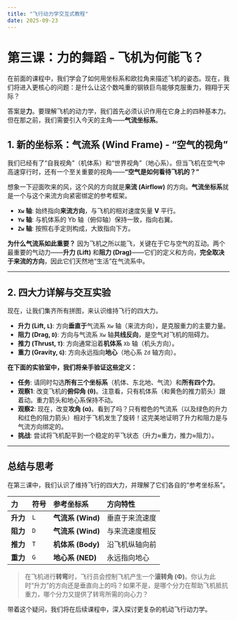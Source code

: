 ```yaml
---
title: "飞行动力学交互式教程"
date: 2025-09-23
---
```


# 第三课：力的舞蹈 - 飞机为何能飞？

在前面的课程中，我们学会了如何用坐标系和欧拉角来描述飞机的姿态。现在，我们将进入更核心的问题：是什么让这个数吨重的钢铁巨鸟能够克服重力，翱翔于天际？

答案是**力**。要理解飞机的动力学，我们首先必须认识作用在它身上的四种基本力。但在那之前，我们需要引入今天的主角——**气流坐标系**。

## 1. 新的坐标系：气流系 (Wind Frame) - “空气的视角”

我们已经有了“自我视角”（机体系）和“世界视角”（地心系）。但当飞机在空气中高速穿行时，还有一个至关重要的视角——**“空气是如何看待飞机的？”**

想象一下迎面吹来的风，这个风的方向就是**来流 (Airflow)** 的方向。**气流坐标系**就是一个与这个来流方向紧密绑定的参考框架。

*   **`Xw` 轴**: 始终指向**来流方向**，与飞机的相对速度矢量 **V** 平行。
*   **`Yw` 轴**: 与机体系的 Yb 轴（俯仰轴）保持一致，指向右翼。
*   **`Zw` 轴**: 按照右手定则构成，大致指向下方。

**为什么气流系如此重要？**
因为飞机之所以能飞，关键在于它与空气的互动。两个最重要的气动力——**升力 (Lift)** 和**阻力 (Drag)**——它们的定义和方向，**完全取决于来流的方向**，因此它们天然地“生活”在气流系中。

---

## 2. 四大力详解与交互实验

现在，让我们集齐所有拼图，来认识维持飞行的四大力。

*   **升力 (Lift, `L`)**: 方向**垂直于**气流系 `Xw` 轴（来流方向），是克服重力的主要力量。
*   **阻力 (Drag, `D`)**: 方向与气流系 `Xw` 轴**共线反向**，是空气对飞机的阻碍力。
*   **推力 (Thrust, `T`)**: 方向通常沿着**机体系** `Xb` 轴（机头方向）。
*   **重力 (Gravity, `G`)**: 方向永远指向**地心**（地心系 `Zd` 轴方向）。

**在下面的实验室中，我们将亲手验证这些定义：**

*   **任务**: 请同时勾选**所有三个坐标系**（机体、东北地、气流）和**所有四个力**。
*   **观察1**: 改变飞机的**俯仰角 (θ)**。注意看，只有机体系（和黄色的推力箭头）跟着动。重力箭头和地心系保持不动。
*   **观察2**: 现在，改变**攻角 (α)**。看到了吗？只有橙色的气流系（以及绿色的升力和红色的阻力箭头）相对于飞机发生了旋转！这完美地证明了升力和阻力是与气流方向绑定的。
*   **挑战**: 尝试将飞机配平到一个稳定的平飞状态（升力≈重力，推力≈阻力）。

<ACViewer>
  <AxesControl :systems="['body', 'ground', 'wind']" />
  <EulerAnglesControl />
  <AirFlowControl />
  <ForcesControl />
</ACViewer>

---

## 总结与思考

在第三课中，我们认识了维持飞行的四大力，并理解了它们各自的“参考坐标系”。

| 力 | 符号 | 参考坐标系 | 方向特性 |
| :--- | :--- | :--- | :--- |
| **升力** | `L` | **气流系 (Wind)** | 垂直于来流速度 |
| **阻力** | `D` | **气流系 (Wind)** | 与来流速度相反 |
| **推力** | `T` | **机体系 (Body)** | 沿飞机纵轴向前 |
| **重力** | `G` | **地心系 (NED)** | 永远指向地心 |

> 在飞机进行**转弯**时，飞行员会控制飞机产生一个**滚转角 (Φ)**。你认为此时“升力”的方向还是垂直向上的吗？如果不是，是哪个分力在帮助飞机抵抗重力，哪个分力又提供了转弯所需的向心力？

带着这个疑问，我们将在后续课程中，深入探讨更复杂的机动飞行动力学。